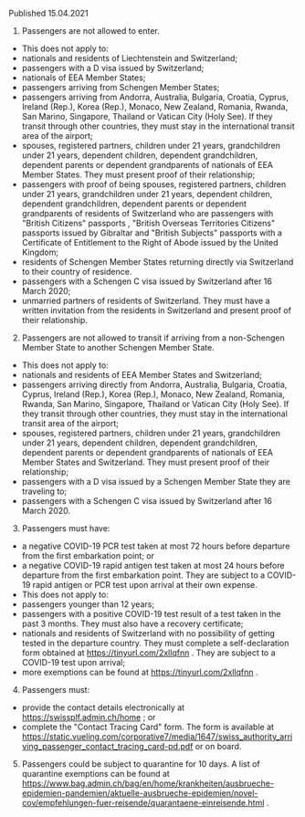 Published 15.04.2021
1. Passengers are not allowed to enter.
- This does not apply to:
- nationals and residents of Liechtenstein and Switzerland;
- passengers with a D visa issued by Switzerland;
- nationals of EEA Member States;
- passengers arriving from Schengen Member States;
- passengers arriving from Andorra, Australia, Bulgaria, Croatia, Cyprus, Ireland (Rep.), Korea (Rep.), Monaco, New Zealand, Romania, Rwanda, San Marino, Singapore, Thailand or Vatican City (Holy See). If they transit through other countries, they must stay in the international transit area of the airport;
- spouses, registered partners, children under 21 years, grandchildren under 21 years, dependent children, dependent grandchildren, dependent parents or dependent grandparents of nationals of EEA Member States. They must present proof of their relationship;
- passengers with proof of being spouses, registered partners, children under 21 years, grandchildren under 21 years, dependent children, dependent grandchildren, dependent parents or dependent grandparents of residents of Switzerland who are passengers with "British Citizens" passports , "British Overseas Territories Citizens" passports issued by Gibraltar and "British Subjects" passports with a Certificate of Entitlement to the Right of Abode issued by the United Kingdom;
- residents of Schengen Member States returning directly via Switzerland to their country of residence. 
- passengers with a Schengen C visa issued by Switzerland after 16 March 2020;
- unmarried partners of residents of Switzerland. They must have a written invitation from the residents in Switzerland and present proof of their relationship.
2. Passengers are not allowed to transit if arriving from a non-Schengen Member State to another Schengen Member State.
- This does not apply to:
- nationals and residents of EEA Member States and Switzerland;
- passengers arriving directly from Andorra, Australia, Bulgaria, Croatia, Cyprus, Ireland (Rep.), Korea (Rep.), Monaco, New Zealand, Romania, Rwanda, San Marino, Singapore, Thailand or Vatican City (Holy See). If they transit through other countries, they must stay in the international transit area of the airport;
- spouses, registered partners, children under 21 years, grandchildren under 21 years, dependent children, dependent grandchildren, dependent parents or dependent grandparents of nationals of EEA Member States and Switzerland. They must present proof of their relationship;
- passengers with a D visa issued by a Schengen Member State they are traveling to;
- passengers with a Schengen C visa issued by Switzerland after 16 March 2020.
3. Passengers must have:
- a negative COVID-19 PCR test taken at most 72 hours before departure from the first embarkation point; or
- a negative COVID-19 rapid antigen test taken at most 24 hours before departure from the first embarkation point. They are subject to a COVID-19 rapid antigen or PCR test upon arrival at their own expense.
- This does not apply to:
- passengers younger than 12 years;
- passengers with a positive COVID-19 test result of a test taken in the past 3 months. They must also have a recovery certificate;
- nationals and residents of Switzerland with no possibility of getting tested in the departure country. They must complete a self-declaration form obtained at <a href="https://tinyurl.com/2xllqfnn">https://tinyurl.com/2xllqfnn</a> . They are subject to a COVID-19 test upon arrival;
- more exemptions can be found at <a href="https://tinyurl.com/2xllqfnn">https://tinyurl.com/2xllqfnn</a> .
4. Passengers must:
- provide the contact details electronically at <a href="https://swissplf.admin.ch/home">https://swissplf.admin.ch/home</a> ; or
- complete the "Contact Tracing Card" form. The form is available at <a href="https://static.vueling.com/corporative7/media/1647/swiss_authority_arriving_passenger_contact_tracing_card-pd.pdf">https://static.vueling.com/corporative7/media/1647/swiss_authority_arriving_passenger_contact_tracing_card-pd.pdf</a> or on board.
5. Passengers could be subject to quarantine for 10 days. A list of quarantine exemptions can be found at <a href="https://www.bag.admin.ch/bag/en/home/krankheiten/ausbrueche-epidemien-pandemien/aktuelle-ausbrueche-epidemien/novel-cov/empfehlungen-fuer-reisende/quarantaene-einreisende.html">https://www.bag.admin.ch/bag/en/home/krankheiten/ausbrueche-epidemien-pandemien/aktuelle-ausbrueche-epidemien/novel-cov/empfehlungen-fuer-reisende/quarantaene-einreisende.html</a> .

